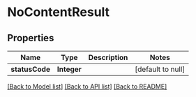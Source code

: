 # NoContentResult
## Properties

| Name | Type | Description | Notes |
|------------ | ------------- | ------------- | -------------|
| **statusCode** | **Integer** |  | [default to null] |

[[Back to Model list]](../README.md#documentation-for-models) [[Back to API list]](../README.md#documentation-for-api-endpoints) [[Back to README]](../README.md)

